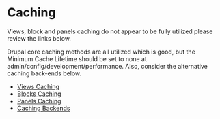 # Caching

Views, block and panels caching do not appear to be fully utilized please review the links below.

Drupal core caching methods are all utilized which is good, but the Minimum Cache Lifetime should be set to none at admin/config/development/performance. Also, consider the alternative caching back-ends below.

* [Views Caching](views_caching.md)
* [Blocks Caching](caching_backends.md)
* [Panels Caching](caching_backends.md)
* [Caching Backends](caching_backends.md)